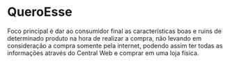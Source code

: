 # QueroEsse

Foco principal é dar ao consumidor final as características boas e ruins de determinado produto na hora de realizar a compra, não levando em consideração a compra somente pela internet, podendo assim ter todas as informações através do Central Web e comprar em uma loja física.
